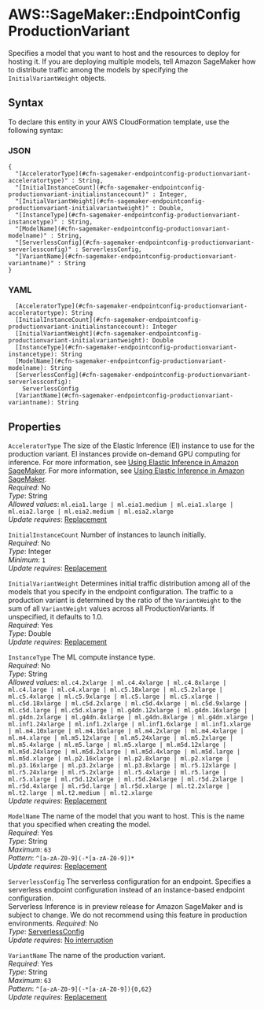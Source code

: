 # AWS::SageMaker::EndpointConfig ProductionVariant<a name="aws-properties-sagemaker-endpointconfig-productionvariant"></a>

Specifies a model that you want to host and the resources to deploy for hosting it\. If you are deploying multiple models, tell Amazon SageMaker how to distribute traffic among the models by specifying the `InitialVariantWeight` objects\. 

## Syntax<a name="aws-properties-sagemaker-endpointconfig-productionvariant-syntax"></a>

To declare this entity in your AWS CloudFormation template, use the following syntax:

### JSON<a name="aws-properties-sagemaker-endpointconfig-productionvariant-syntax.json"></a>

```
{
  "[AcceleratorType](#cfn-sagemaker-endpointconfig-productionvariant-acceleratortype)" : String,
  "[InitialInstanceCount](#cfn-sagemaker-endpointconfig-productionvariant-initialinstancecount)" : Integer,
  "[InitialVariantWeight](#cfn-sagemaker-endpointconfig-productionvariant-initialvariantweight)" : Double,
  "[InstanceType](#cfn-sagemaker-endpointconfig-productionvariant-instancetype)" : String,
  "[ModelName](#cfn-sagemaker-endpointconfig-productionvariant-modelname)" : String,
  "[ServerlessConfig](#cfn-sagemaker-endpointconfig-productionvariant-serverlessconfig)" : ServerlessConfig,
  "[VariantName](#cfn-sagemaker-endpointconfig-productionvariant-variantname)" : String
}
```

### YAML<a name="aws-properties-sagemaker-endpointconfig-productionvariant-syntax.yaml"></a>

```
  [AcceleratorType](#cfn-sagemaker-endpointconfig-productionvariant-acceleratortype): String
  [InitialInstanceCount](#cfn-sagemaker-endpointconfig-productionvariant-initialinstancecount): Integer
  [InitialVariantWeight](#cfn-sagemaker-endpointconfig-productionvariant-initialvariantweight): Double
  [InstanceType](#cfn-sagemaker-endpointconfig-productionvariant-instancetype): String
  [ModelName](#cfn-sagemaker-endpointconfig-productionvariant-modelname): String
  [ServerlessConfig](#cfn-sagemaker-endpointconfig-productionvariant-serverlessconfig): 
    ServerlessConfig
  [VariantName](#cfn-sagemaker-endpointconfig-productionvariant-variantname): String
```

## Properties<a name="aws-properties-sagemaker-endpointconfig-productionvariant-properties"></a>

`AcceleratorType`  <a name="cfn-sagemaker-endpointconfig-productionvariant-acceleratortype"></a>
The size of the Elastic Inference \(EI\) instance to use for the production variant\. EI instances provide on\-demand GPU computing for inference\. For more information, see [Using Elastic Inference in Amazon SageMaker](https://docs.aws.amazon.com/sagemaker/latest/dg/ei.html)\. For more information, see [Using Elastic Inference in Amazon SageMaker](https://docs.aws.amazon.com/sagemaker/latest/dg/ei.html)\.  
*Required*: No  
*Type*: String  
*Allowed values*: `ml.eia1.large | ml.eia1.medium | ml.eia1.xlarge | ml.eia2.large | ml.eia2.medium | ml.eia2.xlarge`  
*Update requires*: [Replacement](https://docs.aws.amazon.com/AWSCloudFormation/latest/UserGuide/using-cfn-updating-stacks-update-behaviors.html#update-replacement)

`InitialInstanceCount`  <a name="cfn-sagemaker-endpointconfig-productionvariant-initialinstancecount"></a>
Number of instances to launch initially\.  
*Required*: No  
*Type*: Integer  
*Minimum*: `1`  
*Update requires*: [Replacement](https://docs.aws.amazon.com/AWSCloudFormation/latest/UserGuide/using-cfn-updating-stacks-update-behaviors.html#update-replacement)

`InitialVariantWeight`  <a name="cfn-sagemaker-endpointconfig-productionvariant-initialvariantweight"></a>
Determines initial traffic distribution among all of the models that you specify in the endpoint configuration\. The traffic to a production variant is determined by the ratio of the `VariantWeight` to the sum of all `VariantWeight` values across all ProductionVariants\. If unspecified, it defaults to 1\.0\.   
*Required*: Yes  
*Type*: Double  
*Update requires*: [Replacement](https://docs.aws.amazon.com/AWSCloudFormation/latest/UserGuide/using-cfn-updating-stacks-update-behaviors.html#update-replacement)

`InstanceType`  <a name="cfn-sagemaker-endpointconfig-productionvariant-instancetype"></a>
The ML compute instance type\.  
*Required*: No  
*Type*: String  
*Allowed values*: `ml.c4.2xlarge | ml.c4.4xlarge | ml.c4.8xlarge | ml.c4.large | ml.c4.xlarge | ml.c5.18xlarge | ml.c5.2xlarge | ml.c5.4xlarge | ml.c5.9xlarge | ml.c5.large | ml.c5.xlarge | ml.c5d.18xlarge | ml.c5d.2xlarge | ml.c5d.4xlarge | ml.c5d.9xlarge | ml.c5d.large | ml.c5d.xlarge | ml.g4dn.12xlarge | ml.g4dn.16xlarge | ml.g4dn.2xlarge | ml.g4dn.4xlarge | ml.g4dn.8xlarge | ml.g4dn.xlarge | ml.inf1.24xlarge | ml.inf1.2xlarge | ml.inf1.6xlarge | ml.inf1.xlarge | ml.m4.10xlarge | ml.m4.16xlarge | ml.m4.2xlarge | ml.m4.4xlarge | ml.m4.xlarge | ml.m5.12xlarge | ml.m5.24xlarge | ml.m5.2xlarge | ml.m5.4xlarge | ml.m5.large | ml.m5.xlarge | ml.m5d.12xlarge | ml.m5d.24xlarge | ml.m5d.2xlarge | ml.m5d.4xlarge | ml.m5d.large | ml.m5d.xlarge | ml.p2.16xlarge | ml.p2.8xlarge | ml.p2.xlarge | ml.p3.16xlarge | ml.p3.2xlarge | ml.p3.8xlarge | ml.r5.12xlarge | ml.r5.24xlarge | ml.r5.2xlarge | ml.r5.4xlarge | ml.r5.large | ml.r5.xlarge | ml.r5d.12xlarge | ml.r5d.24xlarge | ml.r5d.2xlarge | ml.r5d.4xlarge | ml.r5d.large | ml.r5d.xlarge | ml.t2.2xlarge | ml.t2.large | ml.t2.medium | ml.t2.xlarge`  
*Update requires*: [Replacement](https://docs.aws.amazon.com/AWSCloudFormation/latest/UserGuide/using-cfn-updating-stacks-update-behaviors.html#update-replacement)

`ModelName`  <a name="cfn-sagemaker-endpointconfig-productionvariant-modelname"></a>
The name of the model that you want to host\. This is the name that you specified when creating the model\.  
*Required*: Yes  
*Type*: String  
*Maximum*: `63`  
*Pattern*: `^[a-zA-Z0-9](-*[a-zA-Z0-9])*`  
*Update requires*: [Replacement](https://docs.aws.amazon.com/AWSCloudFormation/latest/UserGuide/using-cfn-updating-stacks-update-behaviors.html#update-replacement)

`ServerlessConfig`  <a name="cfn-sagemaker-endpointconfig-productionvariant-serverlessconfig"></a>
The serverless configuration for an endpoint\. Specifies a serverless endpoint configuration instead of an instance\-based endpoint configuration\.  
Serverless Inference is in preview release for Amazon SageMaker and is subject to change\. We do not recommend using this feature in production environments\.
*Required*: No  
*Type*: [ServerlessConfig](aws-properties-sagemaker-endpointconfig-productionvariant-serverlessconfig.md)  
*Update requires*: [No interruption](https://docs.aws.amazon.com/AWSCloudFormation/latest/UserGuide/using-cfn-updating-stacks-update-behaviors.html#update-no-interrupt)

`VariantName`  <a name="cfn-sagemaker-endpointconfig-productionvariant-variantname"></a>
The name of the production variant\.  
*Required*: Yes  
*Type*: String  
*Maximum*: `63`  
*Pattern*: `^[a-zA-Z0-9](-*[a-zA-Z0-9]){0,62}`  
*Update requires*: [Replacement](https://docs.aws.amazon.com/AWSCloudFormation/latest/UserGuide/using-cfn-updating-stacks-update-behaviors.html#update-replacement)